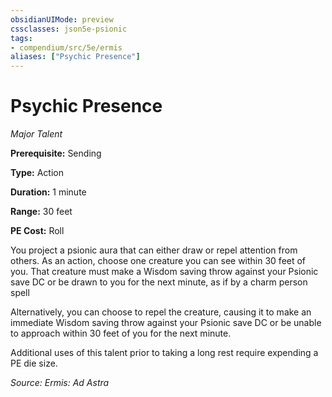 ```yaml
---
obsidianUIMode: preview
cssclasses: json5e-psionic
tags:
- compendium/src/5e/ermis
aliases: ["Psychic Presence"]
---
```

# Psychic Presence
*Major Talent*  

**Prerequisite:** Sending

**Type:** Action

**Duration:** 1 minute

**Range:** 30 feet

**PE Cost:** Roll

You project a psionic aura that can either draw or repel attention from others. As an action, choose one creature you can see within 30 feet of you. That creature must make a Wisdom saving throw against your Psionic save DC or be drawn to you for the next minute, as if by a charm person spell

Alternatively, you can choose to repel the creature, causing it to make an immediate Wisdom saving throw against your Psionic save DC or be unable to approach within 30 feet of you for the next minute.

Additional uses of this talent prior to taking a long rest require expending a PE die size.

*Source: Ermis: Ad Astra*